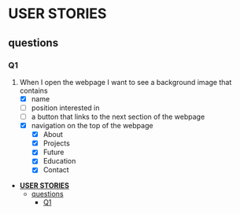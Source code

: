 # **USER STORIES**

## questions

### Q1

1. When I open the webpage I want to see a background image that contains
   - [x] name
   - [ ] position interested in
   - [ ] a button that links to the next section of the webpage
   - [x] navigation on the top of the webpage
     - [x] About
     - [x] Projects
     - [x] Future
     - [x] Education
     - [x] Contact

- [**USER STORIES**](#user-stories)
  - [questions](#questions)
    - [Q1](#q1)